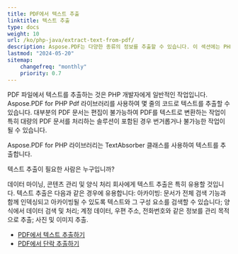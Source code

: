 ```yaml
---
title: PDF에서 텍스트 추출
linktitle: 텍스트 추출
type: docs
weight: 10
url: /ko/php-java/extract-text-from-pdf/
description: Aspose.PDF는 다양한 종류의 정보를 추출할 수 있습니다. 이 섹션에는 PHP용 Aspose.PDF를 사용하여 PDF 문서에서 텍스트를 추출하는 방법에 대한 기사가 포함되어 있습니다.
lastmod: "2024-05-20"
sitemap:
    changefreq: "monthly"
    priority: 0.7
---
```


PDF 파일에서 텍스트를 추출하는 것은 PHP 개발자에게 일반적인 작업입니다. Aspose.PDF for PHP Pdf 라이브러리를 사용하여 몇 줄의 코드로 텍스트를 추출할 수 있습니다. 대부분의 PDF 문서는 편집이 불가능하여 PDF를 텍스트로 변환하는 작업이 특히 대량의 PDF 문서를 처리하는 솔루션이 포함된 경우 번거롭거나 불가능한 작업이 될 수 있습니다.

Aspose.PDF for PHP 라이브러리는 TextAbsorber 클래스를 사용하여 텍스트를 추출합니다.

텍스트 추출이 필요한 사람은 누구입니까?

데이터 마이닝, 콘텐츠 관리 및 양식 처리 회사에게 텍스트 추출은 특히 유용할 것입니다.
 텍스트 추출은 다음과 같은 경우에 유용합니다: 아카이빙: 문서가 전체 검색 기능과 함께 인덱싱되고 아카이빙될 수 있도록 텍스트와 그 구성 요소를 검색할 수 있습니다; 양식에서 데이터 검색 및 처리; 계정 데이터, 우편 주소, 전화번호와 같은 정보를 관리 목적으로 추출; 사진 및 이미지 추출.

- [PDF에서 텍스트 추출하기](/pdf/ko/php-java/extract-text-from-all-pdf/)
- [PDF에서 단락 추출하기](/pdf/ko/php-java/extract-paragraph-from-pdf/)
